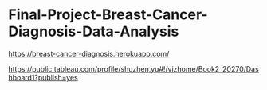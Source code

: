 # Final-Project-Breast-Cancer-Diagnosis-Data-Analysis

https://breast-cancer-diagnosis.herokuapp.com/

https://public.tableau.com/profile/shuzhen.yu#!/vizhome/Book2_20270/Dashboard1?publish=yes
